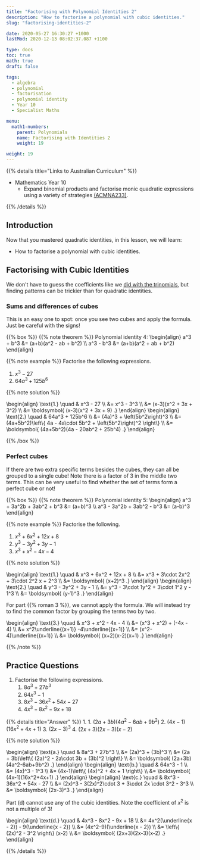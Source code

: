 ```yaml
---
title: "Factorising with Polynomial Identities 2"
description: "How to factorise a polynomial with cubic identities."
slug: "factorising-identities-2"

date: 2020-05-27 16:30:27 +1000
lastMod: 2020-12-13 08:02:37.087 +1100

type: docs
toc: true
math: true
draft: false

tags:
  - algebra
  - polynomial
  - factorisation
  - polynomial identity
  - Year 10
  - Specialist Maths

menu:
  math1-numbers:
    parent: Polynomials
    name: Factorising with Identities 2
    weight: 19

weight: 19
---
```


{{% details title="Links to Australian Curriculum" %}}

- Mathematics Year 10
  - Expand binomial products and factorise monic quadratic expressions using a variety of strategies [(ACMNA233)](https://www.australiancurriculum.edu.au/f-10-curriculum/mathematics/?strand=Number+and+Algebra&year=11761&elaborations=true&cd=ACMNA233).

{{% /details %}}

## Introduction

Now that you mastered quadratic identities, in this lesson, we will learn:
  - How to factorise a polynomial with cubic identities.


## Factorising with Cubic Identities

We don't have to guess the coefficients like we [did with the trinomials](../factorising-identities-1/#quadratic-trinomials), but finding patterns can be trickier than for quadratic identities.

### Sums and differences of cubes

This is an easy one to spot: once you see two cubes and apply the formula. Just be careful with the signs!

{{% box %}}
{{% note theorem %}} Polynomial identity 4:
\begin{align}
  a^3 + b^3 &= (a+b)(a^2 - ab + b^2) \\\\
  a^3 - b^3 &= (a+b)(a^2 + ab + b^2)
\end{align}

{{% note example %}}
Factorise the following expressions.
  1. $x^3 - 27$
  2. $64a^3 + 125b^6$

{{% note solution %}}

\begin{align}
  \text{1.} \quad & x^3 - 27 \\\\
  &= x^3 - 3^3 \\\\
  &= (x-3)(x^2 + 3x + 3^2) \\\\
  &= \boldsymbol{ (x-3)(x^2 + 3x + 9) .}
\end{align}
\begin{align}
  \text{2.} \quad & 64a^3 + 125b^6 \\\\
  &= (4a)^3 + \left(5b^2\right)^3 \\\\
  &= (4a+5b^2)\left\\{ 4a - 4a\cdot 5b^2 + \left(5b^2\right)^2 \right\\} \\\\
  &= \boldsymbol{ (4a+5b^2)(4a - 20ab^2 + 25b^4) .}
\end{align}

{{% /box %}}

### Perfect cubes

If there are two extra specific terms besides the cubes, they can all be grouped to a single cube! Note there is a factor of $3$ in the middle two terms. This can be very useful to find whether the set of terms form a perfect cube or not!

{{% box %}}
{{% note theorem %}} Polynomial identity 5:
\begin{align}
  a^3 + 3a^2b + 3ab^2 + b^3 &= (a+b)^3 \\\\
  a^3 - 3a^2b + 3ab^2 - b^3 &= (a-b)^3
\end{align}

{{% note example %}}
Factorise the following.
  1. $x^3 + 6x^2 + 12x + 8$
  2. $y^3 - 3y^2 + 3y - 1$
  3. $x^3 + x^2 - 4x - 4$

{{% note solution %}}

\begin{align}
  \text{1.} \quad & x^3 + 6x^2 + 12x + 8 \\\\
  &= x^3 + 3\cdot 2x^2 + 3\cdot 2^2 x + 2^3 \\\\
  &= \boldsymbol{ (x+2)^3 .}
\end{align}
\begin{align}
  \text{2.} \quad & y^3 - 3y^2 + 3y - 1 \\\\
  &= y^3 - 3\cdot 1y^2 + 3\cdot 1^2 y - 1^3 \\\\
  &= \boldsymbol{ (y-1)^3 .}
\end{align}

For part {{% roman 3 %}}, we cannot apply the formula. We will instead try to find the common factor by grouping the terms two by two.

\begin{align}
  \text{3.} \quad & x^3 + x^2 - 4x - 4 \\\\
  &= (x^3 + x^2) + (-4x - 4) \\\\
  &= x^2\underline{(x+1)} -4\underline{(x+1)} \\\\
  &= (x^2-4)\underline{(x+1)} \\\\
  &= \boldsymbol{ (x+2)(x-2)(x+1) .}
\end{align}

{{% /note %}}


## Practice Questions

1. Factorise the following expressions.
    1. $8a^3 + 27b^3$
    2. $64x^3 - 1$
    3. $8x^3 - 36x^2 + 54x - 27$
    4. $4x^3 - 8x^2 - 9x + 18$

{{% details title="Answer" %}}
1. 
    1. $(2a+3b)(4a^2-6ab+9b^2)$
    2. $(4x-1)(16x^2+4x+1)$
    3. $(2x-3)^3$
    4. $(2x+3)(2x-3)(x-2)$

{{% note solution %}}

\begin{align}
  \text{a.} \quad & 8a^3 + 27b^3 \\\\
  &= (2a)^3 + (3b)^3 \\\\
  &= (2a + 3b)\left\\{ (2a)^2 - 2a\cdot 3b + (3b)^2 \right\\} \\\\
  &= \boldsymbol{ (2a+3b)(4a^2-6ab+9b^2) .}
\end{align}
\begin{align}
  \text{b.} \quad & 64x^3 - 1 \\\\
  &= (4x)^3 - 1^3 \\\\
  &= (4x-1)\left\\{ (4x)^2 + 4x + 1 \right\\} \\\\
  &= \boldsymbol{ (4x-1)(16x^2+4x+1) .}
\end{align}
\begin{align}
  \text{c.} \quad & 8x^3 - 36x^2 + 54x - 27 \\\\
  &= (2x)^3 - 3(2x)^2\cdot 3 + 3\cdot 2x \cdot 3^2 - 3^3 \\\\
  &= \boldsymbol{ (2x-3)^3 .}
\end{align}

Part (d) cannot use any of the cubic identities. Note the coefficient of $x^2$ is not a multiple of $3$!

\begin{align}
  \text{d.} \quad & 4x^3 - 8x^2 - 9x + 18 \\\\
  &= 4x^2(\underline{x - 2}) - 9(\underline{x - 2}) \\\\
  &= (4x^2-9)(\underline{x - 2}) \\\\
  &= \left\\{ (2x)^2 - 3^2 \right\\} (x-2) \\\\
  &= \boldsymbol{ (2x+3)(2x-3)(x-2) .}
\end{align}


{{% /details %}}